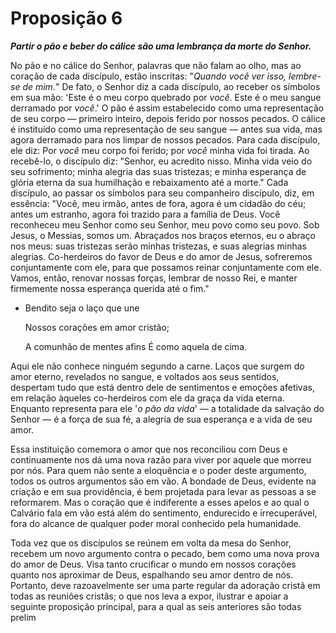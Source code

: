 # Proposição 6

***Partir o pão e beber do cálice são uma lembrança da morte do Senhor.***

No pão e no cálice do Senhor, palavras que não falam ao olho, mas ao coração de cada discípulo, estão inscritas: "*Quando você ver isso, lembre-se de mim.*" De fato, o Senhor diz a cada discípulo, ao receber os símbolos em sua mão: 'Este é o meu corpo quebrado por *você*. Este é o meu sangue derramado por *você*.' O pão é assim estabelecido como uma representação de seu corpo — primeiro inteiro, depois ferido por nossos pecados. O cálice é instituído como uma representação de seu sangue — antes sua vida, mas agora derramado para nos limpar de nossos pecados. Para cada discípulo, ele diz: Por *você* meu corpo foi ferido; por *você* minha vida foi tirada. Ao recebê-lo, o discípulo diz: "Senhor, eu acredito nisso. Minha vida veio do seu sofrimento; minha alegria das suas tristezas; e minha esperança de glória eterna da sua humilhação e rebaixamento até a morte." Cada discípulo, ao passar os símbolos para seu companheiro discípulo, diz, em essência: "Você, meu irmão, antes de fora, agora é um cidadão do céu; antes um estranho, agora foi trazido para a família de Deus. Você reconheceu meu Senhor como seu Senhor, meu povo como seu povo. Sob Jesus, o Messias, somos um. Abraçados nos braços eternos, eu o abraço nos meus: suas tristezas serão minhas tristezas, e suas alegrias minhas alegrias. Co-herdeiros do favor de Deus e do amor de Jesus, sofreremos conjuntamente com ele, para que possamos reinar conjuntamente com ele. Vamos, então, renovar nossas forças, lembrar de nosso Rei, e manter firmemente nossa esperança querida até o fim."

- Bendito seja o laço que une

  Nossos corações em amor cristão;

  A comunhão de mentes afins
  É como aquela de cima.


Aqui ele não conhece ninguém segundo a carne. Laços que surgem do amor eterno, revelados no sangue, e voltados aos seus sentidos, despertam tudo que está dentro dele de sentimentos e emoções afetivas, em relação àqueles co-herdeiros com ele da graça da vida eterna. Enquanto representa para ele '*o pão da vida*' — a totalidade da salvação do Senhor — é a força de sua fé, a alegria de sua esperança e a vida de seu amor.

Essa instituição comemora o amor que nos reconciliou com Deus e continuamente nos dá uma nova razão para viver por aquele que morreu por nós. Para quem não sente a eloquência e o poder deste argumento, todos os outros argumentos são em vão. A bondade de Deus, evidente na criação e em sua providência, é bem projetada para levar as pessoas a se reformarem. Mas o coração que é indiferente a esses apelos e ao qual o Calvário fala em vão está além do sentimento, endurecido e irrecuperável, fora do alcance de qualquer poder moral conhecido pela humanidade.

Toda vez que os discípulos se reúnem em volta da mesa do Senhor, recebem um novo argumento contra o pecado, bem como uma nova prova do amor de Deus. Visa tanto crucificar o mundo em nossos corações quanto nos aproximar de Deus, espalhando seu amor dentro de nós. Portanto, deve razoavelmente ser uma parte regular da adoração cristã em todas as reuniões cristãs; o que nos leva a expor, ilustrar e apoiar a seguinte proposição principal, para a qual as seis anteriores são todas prelim